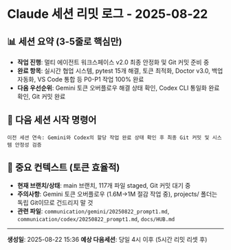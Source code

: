 # Claude 세션 리밋 로그 - 2025-08-22

## 📊 세션 요약 (3-5줄로 핵심만)
- **작업 진행**: 멀티 에이전트 워크스페이스 v2.0 최종 안정화 및 Git 커밋 준비 중
- **완료 항목**: 실시간 협업 시스템, pytest 15개 해결, 토큰 최적화, Doctor v3.0, 백업 자동화, VS Code 통합 등 P0-P1 작업 100% 완료
- **다음 우선순위**: Gemini 토큰 오버플로우 해결 상태 확인, Codex CLI 통일화 완료 확인, Git 커밋 완료

## 🔄 다음 세션 시작 명령어

```
이전 세션 연속: Gemini와 Codex의 할당 작업 완료 상태 확인 후 최종 Git 커밋 및 시스템 안정성 검증

```

## 📝 중요 컨텍스트 (토큰 효율적)
- **현재 브랜치/상태**: main 브랜치, 117개 파일 staged, Git 커밋 대기 중
- **주의사항**: Gemini 토큰 오버플로우 (1.6M→1M 절감 작업 중), projects/ 폴더는 독립 Git이므로 건드리지 말 것
- **관련 파일**: `communication/gemini/20250822_prompt1.md`, `communication/codex/20250822_prompt1.md`, `docs/HUB.md`

---
**생성일**: 2025-08-22 15:36
**예상 다음세션**: 당일 4시 이후 (5시간 리밋 리셋 후)
